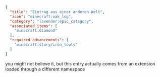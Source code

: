 ```json
{
  "title": "Eintrag aus einer anderen Welt",
  "icon": "minecraft:oak_log",
  "category": "lavender:epic_category",
  "associated_items": [
    "minecraft:diamond"
  ],
  "required_advancements": [
    "minecraft:story/iron_tools"
  ]
}
```

you might not believe it, but this entry actually comes from an extension loaded through a different namespace